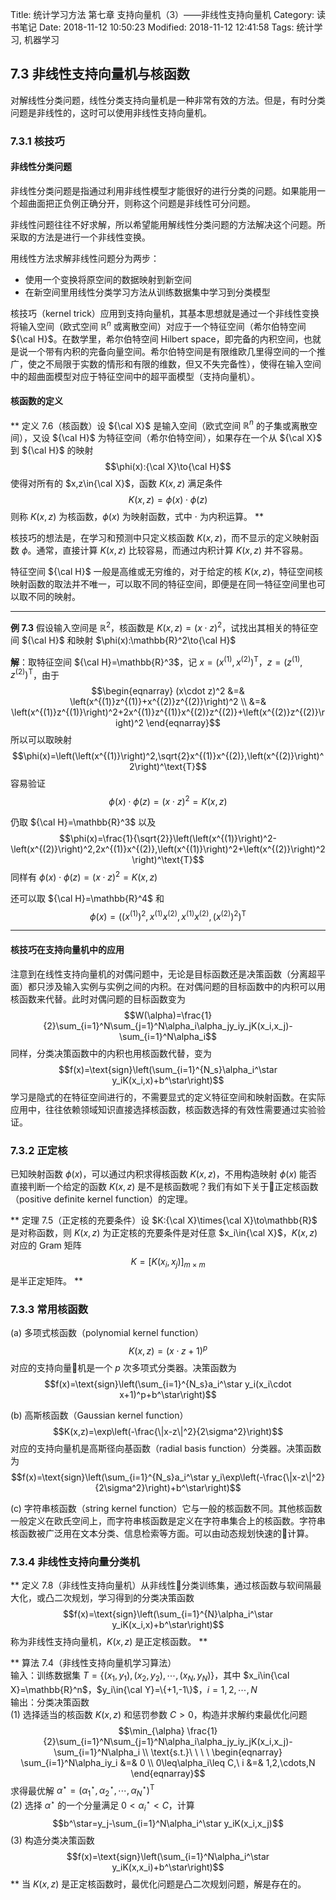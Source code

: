 Title: 统计学习方法 第七章 支持向量机（3）——非线性支持向量机
Category: 读书笔记
Date: 2018-11-12 10:50:23
Modified: 2018-11-12 12:41:58
Tags: 统计学习, 机器学习

## 7.3 非线性支持向量机与核函数

对解线性分类问题，线性分类支持向量机是一种非常有效的方法。但是，有时分类问题是非线性的，这时可以使用非线性支持向量机。

### 7.3.1 核技巧

#### 非线性分类问题

非线性分类问题是指通过利用非线性模型才能很好的进行分类的问题。如果能用一个超曲面把正负例正确分开，则称这个问题是非线性可分问题。

非线性问题往往不好求解，所以希望能用解线性分类问题的方法解决这个问题。所采取的方法是进行一个非线性变换。

用线性方法求解非线性问题分为两步：

- 使用一个变换将原空间的数据映射到新空间
- 在新空间里用线性分类学习方法从训练数据集中学习到分类模型

核技巧（kernel trick）应用到支持向量机，其基本思想就是通过一个非线性变换将输入空间（欧式空间 $\mathbb{R}^n$ 或离散空间）对应于一个特征空间（希尔伯特空间 ${\cal H}$。在数学里，希尔伯特空间 Hilbert space，即完备的内积空间，也就是说一个带有内积的完备向量空间。希尔伯特空间是有限维欧几里得空间的一个推广，使之不局限于实数的情形和有限的维数，但又不失完备性），使得在输入空间中的超曲面模型对应于特征空间中的超平面模型（支持向量机）。

#### 核函数的定义

**
定义 7.6（核函数）设 ${\cal X}$ 是输入空间（欧式空间 $\mathbb{R}^n$ 的子集或离散空间），又设 ${\cal H}$ 为特征空间（希尔伯特空间），如果存在一个从 ${\cal X}$ 到 ${\cal H}$ 的映射
$$\phi(x):{\cal X}\to{\cal H}$$
使得对所有的 $x,z\in{\cal X}$，函数 $K(x,z)$ 满足条件
$$K(x,z)=\phi(x)\cdot\phi(z)$$
则称 $K(x,z)$ 为核函数，$\phi(x)$ 为映射函数，式中 $\cdot$ 为内积运算。
**

核技巧的想法是，在学习和预测中只定义核函数 $K(x,z)$，而不显示的定义映射函数 $\phi$。通常，直接计算 $K(x,z)$ 比较容易，而通过内积计算 $K(x,z)$ 并不容易。

特征空间 ${\cal H}$ 一般是高维或无穷维的，对于给定的核 $K(x,z)$，特征空间核映射函数的取法并不唯一，可以取不同的特征空间，即便是在同一特征空间里也可以取不同的映射。

----

**例 7.3** 假设输入空间是 $\mathbb{R}^2$，核函数是 $K(x,z)=(x\cdot z)^2$，试找出其相关的特征空间 ${\cal H}$ 和映射 $\phi(x):\mathbb{R}^2\to{\cal H}$

**解**：取特征空间 ${\cal H}=\mathbb{R}^3$，记 $x=\left(x^{(1)},x^{(2)}\right)^\text{T}$，$z=\left(z^{(1)},z^{(2)}\right)^\text{T}$，由于
$$\begin{eqnarray}
(x\cdot z)^2 &=& \left(x^{(1)}z^{(1)}+x^{(2)}z^{(2)}\right)^2 \\
&=& \left(x^{(1)}z^{(1)}\right)^2+2x^{(1)}z^{(1)}x^{(2)}z^{(2)}+\left(x^{(2)}z^{(2)}\right)^2
\end{eqnarray}$$
所以可以取映射
$$\phi(x)=\left(\left(x^{(1)}\right)^2,\sqrt{2}x^{(1)}x^{(2)},\left(x^{(2)}\right)^2\right)^\text{T}$$
容易验证
$$\phi(x)\cdot\phi(z)=(x\cdot z)^2=K(x,z)$$

仍取 ${\cal H}=\mathbb{R}^3$ 以及
$$\phi(x)=\frac{1}{\sqrt{2}}\left(\left(x^{(1)}\right)^2-\left(x^{(2)}\right)^2,2x^{(1)}x^{(2)},\left(x^{(1)}\right)^2+\left(x^{(2)}\right)^2\right)^\text{T}$$
同样有 $\phi(x)\cdot\phi(z)=(x\cdot z)^2=K(x,z)$

还可以取 ${\cal H}=\mathbb{R}^4$ 和
$$\phi(x)=\left(\left(x^{(1)}\right)^2,x^{(1)}x^{(2)},x^{(1)}x^{(2)},\left(x^{(2)}\right)^2\right)^\text{T}$$

----

#### 核技巧在支持向量机中的应用

注意到在线性支持向量机的对偶问题中，无论是目标函数还是决策函数（分离超平面）都只涉及输入实例与实例之间的内积。在对偶问题的目标函数中的内积可以用核函数来代替。此时对偶问题的目标函数变为
$$W(\alpha)=\frac{1}{2}\sum_{i=1}^N\sum_{j=1}^N\alpha_i\alpha_jy_iy_jK(x_i,x_j)-\sum_{i=1}^N\alpha_i$$
同样，分类决策函数中的内积也用核函数代替，变为
$$f(x)=\text{sign}\left(\sum_{i=1}^{N_s}\alpha_i^\star y_iK(x_i,x)+b^\star\right)$$
学习是隐式的在特征空间进行的，不需要显式的定义特征空间和映射函数。在实际应用中，往往依赖领域知识直接选择核函数，核函数选择的有效性需要通过实验验证。

### 7.3.2 正定核

已知映射函数 $\phi(x)$，可以通过内积求得核函数 $K(x,z)$，不用构造映射 $\phi(x)$ 能否直接判断一个给定的函数 $K(x,z)$ 是不是核函数呢？我们有如下关于正定核函数（positive definite kernel function）的定理。

**
定理 7.5（正定核的充要条件）设 $K:{\cal X}\times{\cal X}\to\mathbb{R}$ 是对称函数，则 $K(x,z)$ 为正定核的充要条件是对任意 $x_i\in{\cal X}$，$K(x,z)$ 对应的 Gram 矩阵
$$K=\left[K(x_i,x_j)\right]_{m\times m}$$
是半正定矩阵。
**

### 7.3.3 常用核函数

(a) 多项式核函数（polynomial kernel function）
$$K(x,z)=(x\cdot z+1)^p$$
对应的支持向量机是一个 $p$ 次多项式分类器。决策函数为
$$f(x)=\text{sign}\left(\sum_{i=1}^{N_s}a_i^\star y_i(x_i\cdot x+1)^p+b^\star\right)$$

(b) 高斯核函数（Gaussian kernel function）
$$K(x,z)=\exp\left(-\frac{\|x-z\|^2}{2\sigma^2}\right)$$
对应的支持向量机是高斯径向基函数（radial basis function）分类器。决策函数为
$$f(x)=\text{sign}\left(\sum_{i=1}^{N_s}a_i^\star y_i\exp\left(-\frac{\|x-z\|^2}{2\sigma^2}\right)+b^\star\right)$$

(c) 字符串核函数（string kernel function）它与一般的核函数不同。其他核函数一般定义在欧氏空间上，而字符串核函数是定义在字符串集合上的核函数。字符串核函数被广泛用在文本分类、信息检索等方面。可以由动态规划快速的计算。

### 7.3.4 非线性支持向量分类机

**
定义 7.8（非线性支持向量机）从非线性分类训练集，通过核函数与软间隔最大化，或凸二次规划，学习得到的分类决策函数
$$f(x)=\text{sign}\left(\sum_{i=1}^{N}\alpha_i^\star y_iK(x_i,x)+b^\star\right)$$
称为非线性支持向量机，$K(x,z)$ 是正定核函数。
**

**
算法 7.4（非线性支持向量机学习算法）  
输入：训练数据集 $T=\{(x_1,y_1),(x_2,y_2),\cdots,(x_N,y_N)\}$，其中 $x_i\in{\cal X}=\mathbb{R}^n$，$y_i\in{\cal Y}=\{+1,-1\}$，$i=1,2,\cdots,N$  
输出：分类决策函数  
(1) 选择适当的核函数 $K(x,z)$ 和惩罚参数 $C>0$，构造并求解约束最优化问题
$$\min_{\alpha} \frac{1}{2}\sum_{i=1}^N\sum_{j=1}^N\alpha_i\alpha_jy_iy_jK(x_i,x_j)-\sum_{i=1}^N\alpha_i \\
\text{s.t.}\ \ \ \ \begin{eqnarray}
\sum_{i=1}^N\alpha_iy_i &=& 0 \\
0\leq\alpha_i\leq C,\ i &=& 1,2,\cdots,N
\end{eqnarray}$$
求得最优解 $\alpha^\star=\left(\alpha_1^\star,\alpha_2^\star,\cdots,\alpha_N^\star\right)^\text{T}$  
(2) 选择 $\alpha^\star$ 的一个分量满足 $0<\alpha_i^\star<C$，计算
$$b^\star=y_j-\sum_{i=1}^N\alpha_i^\star y_iK(x_i,x_j)$$
(3) 构造分类决策函数
$$f(x)=\text{sign}\left(\sum_{i=1}^N\alpha_i^\star y_iK(x,x_i)+b^\star\right)$$
**
当 $K(x,z)$ 是正定核函数时，最优化问题是凸二次规划问题，解是存在的。
